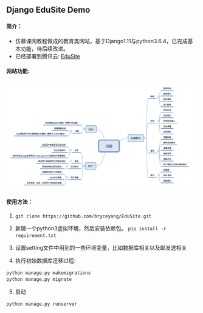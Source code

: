 ## Django EduSite Demo

#### 简介：
- 仿慕课网教程做成的教育类网站，基于Django1.11与python3.6.4，已完成基本功能，待后续改进。
- 已经部署到腾讯云: [EduSite](http://www.djangoflask.cn)

#### 网站功能:

![网站功能](/static/images/site_func.png)

#### 使用方法：

1. `git clone https://github.com/bryceyang/EduSite.git`

2. 新建一个python3虚拟环境，然后安装依赖包。
```pip install -r requirement.txt```

3. 设置setting文件中用到的一些环境变量，比如数据库相关以及邮发送相关

4. 执行初始数据库迁移过程:
```python
python manage.py makemigrations
python manage.py migrate
```

5. 启动
```python
python manage.py runserver
```

